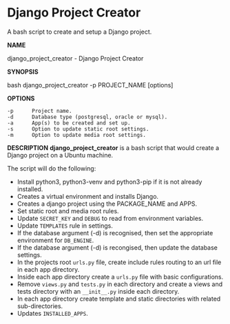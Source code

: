 # Django Project Creator
A bash script to create and setup a Django project.

**NAME**

django_project_creator - Django Project Creator

**SYNOPSIS**

bash django_project_creator -p PROJECT_NAME [options]

**OPTIONS**
    
    -p      Project name.
    -d      Database type (postgresql, oracle or mysql).
    -a      App(s) to be created and set up.
    -s      Option to update static root settings.
    -m      Option to update media root settings.

**DESCRIPTION**
    **django_project_creator** is a bash script that would create a Django project on a Ubuntu machine.

The script will do the following:
* Install python3, python3-venv and python3-pip if it is not already installed.
* Creates a virtual environment and installs Django.
* Creates a django project using the PACKAGE_NAME and APPS.
* Set static root and media root rules.
* Update ``SECRET_KEY`` and ``DEBUG`` to read from environment variables.
* Update ``TEMPLATES`` rule in settings.
* If the database argument (-d) is recognised, then set the appropriate environment for ``DB_ENGINE``.
* If the database argument (-d) is recongised, then update the database settings.
* In the projects root ``urls.py`` file, create include rules routing to an url file in each app directory.
* Inside each app directory create a ``urls.py`` file with basic configurations.
* Remove ``views.py`` and ``tests.py`` in each directory and create a views and tests directory with an ``__init__.py`` inside each directory.
* In each app directory create template and static directories with related sub-directories.
* Updates ``INSTALLED_APPS``.

